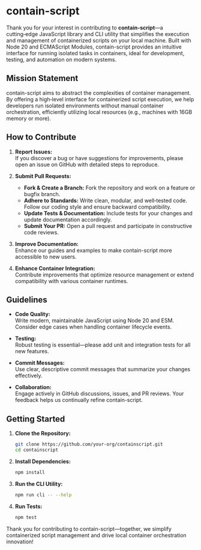 # contain-script

Thank you for your interest in contributing to **contain-script**—a cutting‑edge JavaScript library and CLI utility that simplifies the execution and management of containerized scripts on your local machine. Built with Node 20 and ECMAScript Modules, contain-script provides an intuitive interface for running isolated tasks in containers, ideal for development, testing, and automation on modern systems.

## Mission Statement

contain-script aims to abstract the complexities of container management. By offering a high‑level interface for containerized script execution, we help developers run isolated environments without manual container orchestration, efficiently utilizing local resources (e.g., machines with 16GB memory or more).

## How to Contribute

1. **Report Issues:**  
   If you discover a bug or have suggestions for improvements, please open an issue on GitHub with detailed steps to reproduce.

2. **Submit Pull Requests:**
    - **Fork & Create a Branch:** Fork the repository and work on a feature or bugfix branch.
    - **Adhere to Standards:** Write clean, modular, and well‑tested code. Follow our coding style and ensure backward compatibility.
    - **Update Tests & Documentation:** Include tests for your changes and update documentation accordingly.
    - **Submit Your PR:** Open a pull request and participate in constructive code reviews.

3. **Improve Documentation:**  
   Enhance our guides and examples to make contain-script more accessible to new users.

4. **Enhance Container Integration:**  
   Contribute improvements that optimize resource management or extend compatibility with various container runtimes.

## Guidelines

- **Code Quality:**  
  Write modern, maintainable JavaScript using Node 20 and ESM. Consider edge cases when handling container lifecycle events.

- **Testing:**  
  Robust testing is essential—please add unit and integration tests for all new features.

- **Commit Messages:**  
  Use clear, descriptive commit messages that summarize your changes effectively.

- **Collaboration:**  
  Engage actively in GitHub discussions, issues, and PR reviews. Your feedback helps us continually refine contain-script.

## Getting Started

1. **Clone the Repository:**
   ```bash
   git clone https://github.com/your-org/containscript.git
   cd containscript
   ```

2. **Install Dependencies:**
   ```bash
   npm install
   ```

3. **Run the CLI Utility:**
   ```bash
   npm run cli -- --help
   ```

4. **Run Tests:**
   ```bash
   npm test
   ```

Thank you for contributing to contain-script—together, we simplify containerized script management and drive local container orchestration innovation!


